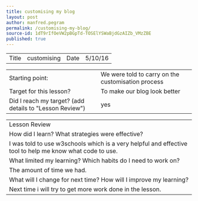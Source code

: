 ```yaml
---
title: customising my blog
layout: post
author: manfred.pegram
permalink: /customising-my-blog/
source-id: 1dT9rIfOeVW2pBGpTd-TOSElYSWaBjdGzAIZb_VMzZBE
published: true
---
```

<table>
  <tr>
    <td>Title</td>
    <td>customising</td>
    <td>Date</td>
    <td>5/10/16</td>
  </tr>
</table>


<table>
  <tr>
    <td>Starting point:</td>
    <td>We were told to carry on the customisation process</td>
  </tr>
  <tr>
    <td>Target for this lesson?</td>
    <td>To make our blog look better</td>
  </tr>
  <tr>
    <td>Did I reach my target? 
(add details to "Lesson Review")</td>
    <td>yes</td>
  </tr>
</table>


<table>
  <tr>
    <td>Lesson Review</td>
  </tr>
  <tr>
    <td>How did I learn? What strategies were effective? </td>
  </tr>
  <tr>
    <td>I was told to use w3schools which is a very helpful and effective tool to help me know what code to use.</td>
  </tr>
  <tr>
    <td>What limited my learning? Which habits do I need to work on? </td>
  </tr>
  <tr>
    <td>The amount of time we had.</td>
  </tr>
  <tr>
    <td>What will I change for next time? How will I improve my learning?</td>
  </tr>
  <tr>
    <td>Next time i will try to get more work done in the lesson.</td>
  </tr>
</table>


